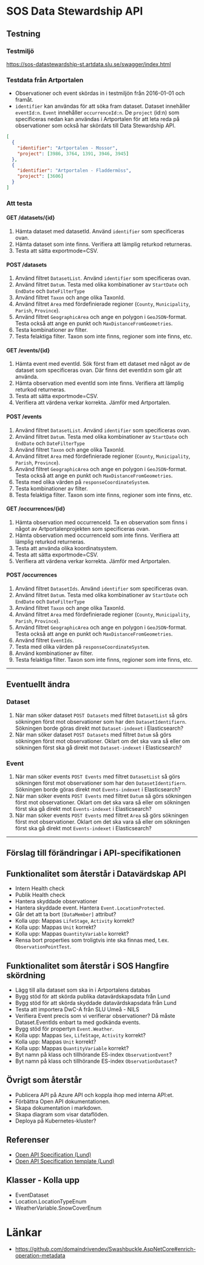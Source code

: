 ﻿# SOS Data Stewardship API

## Testning

### Testmiljö
https://sos-datastewardship-st.artdata.slu.se/swagger/index.html

### Testdata från Artportalen
- Observationer och event skördas in i testmiljön från 2016-01-01 och framåt.
- `identifier` kan användas för att söka fram dataset. Dataset innehåller `eventId:n`. `Event` innehåller `occurrenceId:n`. De `project` (id:n) som specificeras nedan kan användas i Artportalen för att leta reda på observationer som också har skördats till Data Stewardship API.
```json
[
  {
    "identifier": "Artportalen - Mossor",
    "project": [3986, 3764, 1391, 3946, 3945]
  },
  {
    "identifier": "Artportalen - Fladdermöss",
    "project": [3606]
  }
]
```

### Att testa

#### GET /datasets/{id}
1. Hämta dataset med datasetId. Använd `identifier` som specificeras ovan.
2. Hämta dataset som inte finns. Verifiera att lämplig returkod returneras.
3. Testa att sätta exportmode=CSV.

#### POST /datasets
1. Använd filtret `DatasetList`. Använd `identifier` som specificeras ovan.
2. Använd filtret `Datum`. Testa med olika kombinationer av `StartDate` och `EndDate` och `DateFilterType`
3. Använd filtret `Taxon` och ange olika TaxonId.
4. Använd filtret `Area` med fördefinierade regioner (`County`, `Municipality`, `Parish`, `Province`).
5. Använd filtret `GeographicArea` och ange en polygon i `GeoJSON`-format. Testa också att ange en punkt och `MaxDistanceFromGeometries`.
6. Testa kombinationer av filter.
7. Testa felaktiga filter. Taxon som inte finns, regioner som inte finns, etc.

#### GET /events/{id}
1. Hämta event med eventId. Sök först fram ett dataset med något av de dataset som specificeras ovan. Där finns det eventId:n som går att använda.
2. Hämta observation med eventId som inte finns. Verifiera att lämplig returkod returneras.
3. Testa att sätta exportmode=CSV.
4. Verifiera att värdena verkar korrekta. Jämför med Artportalen.

#### POST /events
1. Använd filtret `DatasetList`. Använd `identifier` som specificeras ovan.
2. Använd filtret `Datum`. Testa med olika kombinationer av `StartDate` och `EndDate` och `DateFilterType`
3. Använd filtret `Taxon` och ange olika TaxonId.
4. Använd filtret `Area` med fördefinierade regioner (`County`, `Municipality`, `Parish`, `Province`).
5. Använd filtret `GeographicArea` och ange en polygon i `GeoJSON`-format. Testa också att ange en punkt och `MaxDistanceFromGeometries`.
6. Testa med olika värden på `responseCoordinateSystem`.
7. Testa kombinationer av filter.
8. Testa felaktiga filter. Taxon som inte finns, regioner som inte finns, etc.

#### GET /occurrences/{id}
1. Hämta observation med occurrenceId. Ta en observation som finns i något av Artportalenprojekten som specificeras ovan.
2. Hämta observation med occurrenceId som inte finns. Verifiera att lämplig returkod returneras.
3. Testa att använda olika koordinatsystem.
4. Testa att sätta exportmode=CSV.
5. Verifiera att värdena verkar korrekta. Jämför med Artportalen.

#### POST /occurrences
1. Använd filtret `DatasetIds`. Använd `identifier` som specificeras ovan.
2. Använd filtret `Datum`. Testa med olika kombinationer av `StartDate` och `EndDate` och `DateFilterType`
3. Använd filtret `Taxon` och ange olika TaxonId.
4. Använd filtret `Area` med fördefinierade regioner (`County`, `Municipality`, `Parish`, `Province`).
5. Använd filtret `GeographicArea` och ange en polygon i `GeoJSON`-format. Testa också att ange en punkt och `MaxDistanceFromGeometries`.
6. Använd filtret `EventIds`.
7. Testa med olika värden på `responseCoordinateSystem`.
8. Använd kombinationer av filter.
9. Testa felaktiga filter. Taxon som inte finns, regioner som inte finns, etc.

---

## Eventuellt ändra

### Dataset
1. När man söker dataset `POST Datasets` med filtret `DatasetList` så görs sökningen först mot observationer som har den `DatasetIdentifiern`. Sökningen borde göras direkt mot `Dataset-indexet` i Elasticsearch?
2. När man söker dataset `POST Datasets` med filtret `Datum` så görs sökningen först mot observationer. Oklart om det ska vara så eller om sökningen först ska gå direkt mot `Dataset-indexet` i Elasticsearch?

### Event
1. När man söker events `POST Events` med filtret `DatasetList` så görs sökningen först mot observationer som har den `DatasetIdentifiern`. Sökningen borde göras direkt mot `Events-indexet` i Elasticsearch?
2. När man söker events `POST Events` med filtret `Datum` så görs sökningen först mot observationer. Oklart om det ska vara så eller om sökningen först ska gå direkt mot `Events-indexet` i Elasticsearch?
3. När man söker events `POST Events` med filtret `Area` så görs sökningen först mot observationer. Oklart om det ska vara så eller om sökningen först ska gå direkt mot `Events-indexet` i Elasticsearch?

---
## Förslag till förändringar i API-specifikationen

## Funktionalitet som återstår i Datavärdskap API
- Intern Health check
- Publik Health check
- Hantera skyddade observationer
- Hantera skyddade event. Hantera `Event.LocationProtected`.
- Går det att ta bort `[DataMember]` attribut? 
- Kolla upp: Mappas `LifeStage`, `Activity` korrekt?
- Kolla upp: Mappas `Unit` korrekt?
- Kolla upp: Mappas `QuantityVariable` korrekt?
- Rensa bort properties som troligtvis inte ska finnas med, t.ex. `ObservationPointTest`.


## Funktionalitet som återstår i SOS Hangfire skördning
- Lägg till alla dataset som ska in i Artportalens databas
- Bygg stöd för att skörda publika datavärdskapsdata från Lund
- Bygg stöd för att skörda skyddade datavärdskapsdata från Lund
- Testa att importera DwC-A från SLU Umeå - NILS
- Verifiera Event precis som vi verifierar observationer? Då måste Dataset.EventIds enbart ta med godkända events.
- Bygg stöd för propertyn `Event.Weather`.
- Kolla upp: Mappas `Sex`, `LifeStage`, `Activity` korrekt?
- Kolla upp: Mappas `Unit` korrekt?
- Kolla upp: Mappas `QuantityVariable` korrekt?
- Byt namn på klass och tillhörande ES-index `ObservationEvent`?
- Byt namn på klass och tillhörande ES-index `ObservationDataset`?

## Övrigt som återstår
- Publicera API på Azure API och koppla ihop med interna API:et.
- Förbättra Open API dokumentationen.
- Skapa dokumentation i markdown.
- Skapa diagram som visar dataflöden.
- Deploya på Kubernetes-kluster?

## Referenser
- [Open API Specification (Lund)](https://github.com/Lund-University-Biodiversity-data/datahost-api/blob/main/api/openapi.yaml)
- [Open API Specification template (Lund)](https://github.com/Lund-University-Biodiversity-data/datahost-api/blob/main/api/templateOpenapi.yaml)

## Klasser - Kolla upp
- EventDataset
- Location.LocationTypeEnum
- WeatherVariable.SnowCoverEnum

# Länkar
- https://github.com/domaindrivendev/Swashbuckle.AspNetCore#enrich-operation-metadata